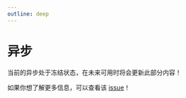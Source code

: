 ```yaml
---
outline: deep
---
```


# 异步

当前的异步处于冻结状态，在未来可用时将会更新此部分内容！

如果你想了解更多信息，可以查看该 [issue](https://github.com/ziglang/zig/issues/6025)！
